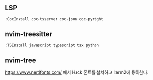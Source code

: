 ## LSP
```sh
:CocInstall coc-tsserver coc-json coc-pyright
```

## nvim-treesitter
```sh
:TSInstall javascript typescript tsx python
```

## nvim-tree
https://www.nerdfonts.com/ 에서 Hack 폰트를 설치하고 iterm2에 등록한다.
